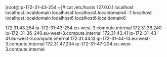 [root@ip-172-31-43-254 ~]# cat /etc/hosts
127.0.0.1   localhost localhost.localdomain localhost4 localhost4.localdomain4
::1         localhost localhost.localdomain localhost6 localhost6.localdomain6

172.31.43.254	ip-172-31-43-254.eu-west-3.compute.internal
172.31.36.240	ip-172-31-36-240.eu-west-3.compute.internal
172.31.43.41	ip-172-31-43-41.eu-west-3.compute.internal
172.31.44.13	ip-172-31-44-13.eu-west-3.compute.internal
172.31.47.204	ip-172-31-47-204.eu-west-3.compute.internal